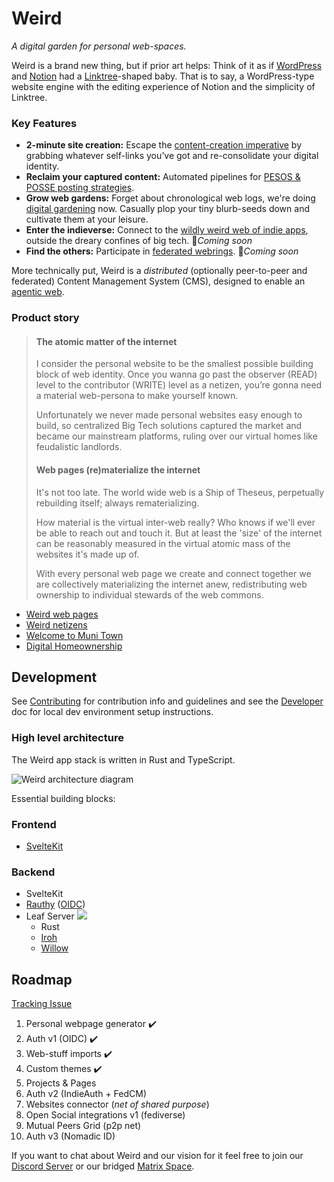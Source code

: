 # Weird

_A digital garden for personal web-spaces._

Weird is a brand new thing, but if prior art helps: Think of it as if [WordPress](https://wordpress.org/) and [Notion](https://www.notion.com/) had a [Linktree](https://linktr.ee/)-shaped baby. That is to say, a WordPress-type website engine with the editing experience of Notion and the simplicity of Linktree.

### Key Features

- **2-minute site creation:** Escape the [content-creation imperative](https://blog.muni.town/p/c69e4984-67d7-4dd7-8f4a-c7d1ef85915b/) by grabbing whatever self-links you’ve got and re-consolidate your digital identity.
- **Reclaim your captured content:** Automated pipelines for [PESOS & POSSE posting strategies](https://blog.muni.town/data-defragmentation/).
- **Grow web gardens:** Forget about chronological web logs, we're doing [digital gardening](https://maggieappleton.com/garden-history/) now. Casually plop your tiny blurb-seeds down and cultivate them at your leisure.
- **Enter the indieverse:** Connect to the [wildly weird web of indie apps](https://github.com/muni-town/weird/discussions/283), outside the dreary confines of big tech. 🚧_Coming soon_
- **Find the others:** Participate in [federated webrings](https://blog.muni.town/federated-webrings/). 🚧_Coming soon_

More technically put, Weird is a _distributed_ (optionally peer-to-peer and federated) Content Management System (CMS), designed to enable an [agentic web](https://github.com/muni-town/agentic-fediverse).

### Product story

> #### The atomic matter of the internet
>
> I consider the personal website to be the smallest possible building block of web identity. Once you wanna go past the observer (READ) level to the contributor (WRITE) level as a netizen, you’re gonna need a material web-persona to make yourself known.
>
> Unfortunately we never made personal websites easy enough to build, so centralized Big Tech solutions captured the market and became our mainstream platforms, ruling over our virtual homes like feudalistic landlords.
>
> #### Web pages (re)materialize the internet
>
> It's not too late. The world wide web is a Ship of Theseus, perpetually rebuilding itself; always rematerializing.
>
> How material is the virtual inter-web really? Who knows if we'll ever be able to reach out and touch it. But at least the 'size' of the internet can be reasonably measured in the virtual atomic mass of the websites it's made up of.
>
> With every personal web page we create and connect together we are collectively materializing the internet anew, redistributing web ownership to individual stewards of the web commons.

- [Weird web pages](https://blog.erlend.sh/weird-web-pages)
- [Weird netizens](https://blog.erlend.sh/weird-netizens)
- [Welcome to Muni Town](https://blog.muni.town/muni-town/)
- [Digital Homeownership](https://blog.muni.town/digital-homeownership/)

## Development

See [Contributing](./CONTRIBUTING.md#development-setup) for contribution info and guidelines and see
the [Developer](./DEVELOPER.md) doc for local dev environment setup instructions.

### High level architecture

The Weird app stack is written in Rust and TypeScript.

![Weird architecture diagram](https://raw.githubusercontent.com/muni-town/weird/main/docs/services.png)

Essential building blocks:

### Frontend

- [SvelteKit](https://kit.svelte.dev)

### Backend

- SvelteKit
- [Rauthy](https://github.com/sebadob/rauthy) ([OIDC](https://developer.okta.com/blog/2019/10/21/illustrated-guide-to-oauth-and-oidc))
- Leaf Server <a href="https://crates.io/crates/leaf-protocol"><img src="https://img.shields.io/crates/v/leaf-protocol" />
  </a>
  - Rust
  - [Iroh](https://n0.computer)
  - [Willow](https://n0.computer)

## Roadmap

[Tracking Issue](https://github.com/muni-town/weird/issues/1)

1. Personal webpage generator ✔️
2. Auth v1 (OIDC) ✔️
3. Web-stuff imports ✔️
4. Custom themes ✔️
5. Projects & Pages
6. Auth v2 (IndieAuth + FedCM)
7. Websites connector (_net of shared purpose_)
8. Open Social integrations v1 (fediverse)
9. Mutual Peers Grid (p2p net)
10. Auth v3 (Nomadic ID)

If you want to chat about Weird and our vision for it feel free to join our [Discord Server](https://discord.gg/mbQYgFVBQx) or our bridged [Matrix Space](https://matrix.to/#/#muni-town:commune.sh).
